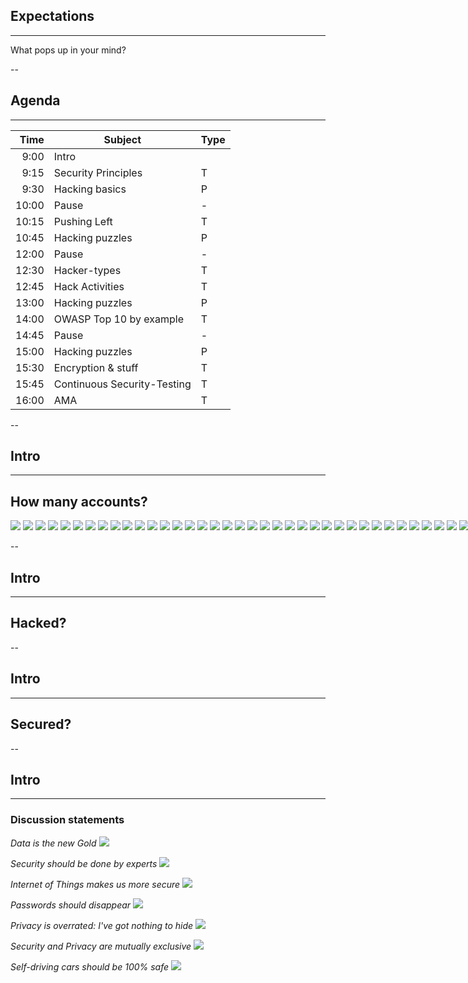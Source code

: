 ## Expectations
<hr />

What pops up in your mind?

--

<!-- .slide: class="table-medium" -->

## Agenda
<hr />

| Time  | Subject                          | Type |
|------:|----------------------------------|------|
| 9:00  | Intro                            |      |
| 9:15  | Security Principles              | T    |
| 9:30  | Hacking basics                   | P    |
| 10:00 | Pause                            | -    |
| 10:15 | Pushing Left                     | T    |
| 10:45 | Hacking puzzles                  | P    |
| 12:00 | Pause                            | -    |
| 12:30 | Hacker-types                     | T    |
| 12:45 | Hack Activities                  | T    |
| 13:00 | Hacking puzzles                  | P    |
| 14:00 | OWASP Top 10 by example          | T    |
| 14:45 | Pause                            | -    |
| 15:00 | Hacking puzzles                  | P    |
| 15:30 | Encryption & stuff               | T    |
| 15:45 | Continuous Security-Testing      | T    |
| 16:00 | AMA                              | T    |


--

## Intro
<hr />

## How many accounts?

<div style="background-color: #ffffff; width: 890px; ">

![](pics/intro/abn_amro.png)<!-- .element style="margin: 0px; height: 75px; width: 75px;" -->
![](pics/intro/cz.jpg)<!-- .element style="margin: 0px; height: 75px; width: 75px;" -->
![](pics/intro/bol-com.png)<!-- .element style="margin: 0px; height: 75px; width: 75px;" -->
![](pics/intro/funda.png)<!-- .element style="margin: 0px; height: 75px; width: 75px;" -->
![](pics/intro/facebook.png)<!-- .element style="margin: 0px; height: 75px; width: 75px;" -->
![](pics/intro/whatsapp.png)<!-- .element style="margin: 0px; height: 75px; width: 75px;" -->
![](pics/intro/ing.png)<!-- .element style="margin: 0px; height: 75px; width: 75px;" -->
![](pics/intro/vimeo.png)<!-- .element style="margin: 0px; height: 75px; width: 75px;" -->
![](pics/intro/digid.jpg)<!-- .element style="margin: 0px; height: 75px; width: 75px;" -->
![](pics/intro/reddit.jpeg)<!-- .element style="margin: 0px; height: 75px; width: 75px;" -->
![](pics/intro/tinder.png)<!-- .element style="margin: 0px; height: 75px; width: 75px;" -->
![](pics/intro/meetup.png)<!-- .element style="margin: 0px; height: 75px; width: 75px;" -->
![](pics/intro/telegram.png)<!-- .element style="margin: 0px; height: 75px; width: 75px;" -->
![](pics/intro/centraal_beheer.jpg)<!-- .element style="margin: 0px; height: 75px; width: 75px;" -->
![](pics/intro/google_photos.jpeg)<!-- .element style="margin: 0px; height: 75px; width: 75px;" -->
![](pics/intro/slack.png)<!-- .element style="margin: 0px; height: 75px; width: 75px;" -->
![](pics/intro/aegon.png)<!-- .element style="margin: 0px; height: 75px; width: 75px;" -->
![](pics/intro/pinterest.png)<!-- .element style="margin: 0px; height: 75px; width: 75px;" -->
![](pics/intro/gmail.png)<!-- .element style="margin: 0px; height: 75px; width: 75px;" -->
![](pics/intro/wehkamp.png)<!-- .element style="margin: 0px; height: 75px; width: 75px;" -->
![](pics/intro/wunderlist.jpeg)<!-- .element style="margin: 0px; height: 75px; width: 75px;" -->
![](pics/intro/hotmail.png)<!-- .element style="margin: 0px; height: 75px; width: 75px;" -->
![](pics/intro/idon.svg)<!-- .element style="margin: 0px; height: 75px; width: 75px;" -->
![](pics/intro/imdb.png)<!-- .element style="margin: 0px; height: 75px; width: 75px;" -->
![](pics/intro/flickr.png)<!-- .element style="margin: 0px; height: 75px; width: 75px;" -->
![](pics/intro/google-icon.png)<!-- .element style="margin: 0px; height: 75px; width: 75px;" -->
![](pics/intro/achmea.png)<!-- .element style="margin: 0px; height: 75px; width: 75px;" -->
![](pics/intro/instagram.png)<!-- .element style="margin: 0px; height: 75px; width: 75px;" -->
![](pics/intro/tumblr.png)<!-- .element style="margin: 0px; height: 75px; width: 75px;" -->
![](pics/intro/jira.png)<!-- .element style="margin: 0px; height: 75px; width: 75px;" -->
![](pics/intro/linkedin.png)<!-- .element style="margin: 0px; height: 75px; width: 75px;" -->
![](pics/intro/marktplaats.jpeg)<!-- .element style="margin: 0px; height: 75px; width: 75px;" -->
![](pics/intro/ebay.png)<!-- .element style="margin: 0px; height: 75px; width: 75px;" -->
![](pics/intro/github_small.png)<!-- .element style="margin: 0px; height: 75px; width: 75px;" -->
![](pics/intro/skype.png)<!-- .element style="margin: 0px; height: 75px; width: 75px;" -->
![](pics/intro/netflix.png)<!-- .element style="margin: 0px; height: 75px; width: 75px;" -->
![](pics/intro/rabo.png)<!-- .element style="margin: 0px; height: 75px; width: 75px;" -->
![](pics/intro/signal.png)<!-- .element style="margin: 0px; height: 75px; width: 75px;" -->
![](pics/intro/stackoverflow.png)<!-- .element style="margin: 0px; height: 75px; width: 75px;" -->
![](pics/intro/ah.jpg)<!-- .element style="margin: 0px; height: 75px; width: 75px;" -->
![](pics/intro/youtube.png)<!-- .element style="margin: 0px; height: 75px; width: 75px;" -->
![](pics/intro/apple.png)<!-- .element style="margin: 0px; height: 75px; width: 75px;" -->
![](pics/intro/windows.png)<!-- .element style="margin: 0px; height: 75px; width: 75px;" -->
![](pics/intro/twitter_small.png)<!-- .element style="margin: 0px; height: 75px; width: 75px;" -->

</div>

--

<!-- .slide: data-background="pics/intro/hacker.jpg" style="text-align: left; vertical-align: middle; color:white" -->

## Intro <!-- .element style="color:#cccccc;" -->
<hr />

## Hacked? <!-- .element style="color:#cccccc;" -->

--

<!-- .slide: data-background="pics/intro/neo_matrix.jpeg" -->
## Intro <!-- .element style="color:#cccccc;" -->
<hr />

## Secured? <!-- .element style="color:#cccccc;" -->

--

## Intro
<hr />

### Discussion statements

_Data is the new Gold_<!-- .element: style="position: fixed; top: 300px; left: 100px;" class="fragment fade-in-then-out" data-fragment-index="0" -->
![](pics/intro/golden-usb-stick.jpg)<!-- .element: style="position: fixed; box-shadow:none; top: 300px; right: 100px; width: 400px;" class="fragment fade-in-then-out" data-fragment-index="0" -->

_Security should be done by experts_<!-- .element: style="position: fixed; top: 300px; left: 100px;" class="fragment fade-in-then-out" data-fragment-index="1" -->
![](pics/intro/security_specialist.png)<!-- .element: style="position: fixed; box-shadow:none; bottom: 100px; right: 100px; width: 400px;" class="fragment fade-in-then-out" data-fragment-index="1" -->

_Internet of Things makes us more secure_<!-- .element: style="position: fixed; top: 300px; left: 100px;" class="fragment fade-in-then-out" data-fragment-index="2" -->
![](pics/intro/iot-security.jpg)<!-- .element: style="position: fixed; box-shadow:none; bottom: 50px; right: 50px; width: 500px;" class="fragment fade-in-then-out" data-fragment-index="2" -->

_Passwords should disappear_<!-- .element: style="position: fixed; top: 300px; left: 100px;" class="fragment fade-in-then-out" data-fragment-index="3" -->
![](pics/intro/password_alternative.jpg)<!-- .element: style="position: fixed; box-shadow:none; bottom: 50px; right: 50px; width: 500px;" class="fragment fade-in-then-out" data-fragment-index="3" -->

_Privacy is overrated: I've got nothing to hide_<!-- .element: style="position: fixed; top: 300px; left: 100px;" class="fragment fade-in-then-out" data-fragment-index="4" -->
![](pics/intro/nothing-to-hide.jpg)<!-- .element: style="position: fixed; box-shadow:none; bottom: 50px; right: 20px; width: 250px;" class="fragment fade-in-then-out" data-fragment-index="4" -->

_Security and Privacy are mutually exclusive_<!-- .element: style="position: fixed; top: 300px; left: 100px;" class="fragment fade-in-then-out" data-fragment-index="5" -->
![](pics/intro/security_vs_privacy.png)<!-- .element: style="position: fixed; box-shadow:none; bottom: 50px; right: 50px; width: 400px;" class="fragment fade-in-then-out" data-fragment-index="5" -->

_Self-driving cars should be 100% safe_<!-- .element: style="position: fixed; top: 300px; left: 100px;" class="fragment fade-in-then-out" data-fragment-index="6" -->
![](pics/intro/autonomous_crossing.gif)<!-- .element: style="position: fixed; box-shadow:none; bottom: 30px; right: 50px; width: 400px;" class="fragment fade-in-then-out" data-fragment-index="6" -->


